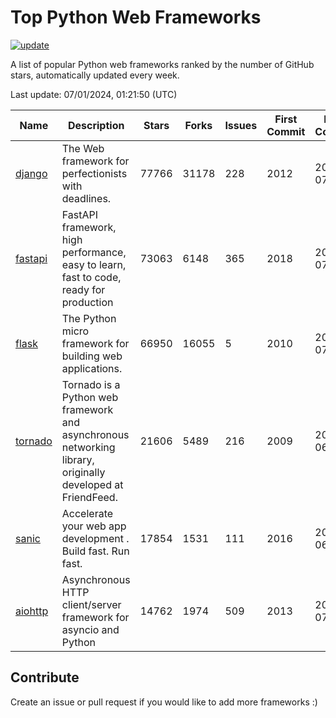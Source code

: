 # Top Python Web Frameworks

[![update](https://github.com/sunnysid3up/python-web-frameworks/actions/workflows/update.yml/badge.svg)](https://github.com/sunnysid3up/python-web-frameworks/actions/workflows/update.yml)

A list of popular Python web frameworks ranked by the number of GitHub stars, automatically updated every week.

Last update: 07/01/2024, 01:21:50 (UTC)

| Name          | Description          | Stars                     | Forks          | Issues               | First Commit        | Last Commit         |
|---------------|----------------------|---------------------------|----------------|----------------------|---------------------|---------------------|
| [django](https://github.com/django/django) | The Web framework for perfectionists with deadlines. | 77766 | 31178 | 228 | 2012 | 2024-07-01 |
| [fastapi](https://github.com/tiangolo/fastapi) | FastAPI framework, high performance, easy to learn, fast to code, ready for production | 73063 | 6148 | 365 | 2018 | 2024-07-01 |
| [flask](https://github.com/pallets/flask) | The Python micro framework for building web applications. | 66950 | 16055 | 5 | 2010 | 2024-07-01 |
| [tornado](https://github.com/tornadoweb/tornado) | Tornado is a Python web framework and asynchronous networking library, originally developed at FriendFeed. | 21606 | 5489 | 216 | 2009 | 2024-06-30 |
| [sanic](https://github.com/sanic-org/sanic) |  Accelerate your web app development . Build fast. Run fast. | 17854 | 1531 | 111 | 2016 | 2024-06-30 |
| [aiohttp](https://github.com/aio-libs/aiohttp) | Asynchronous HTTP client/server framework for asyncio and Python | 14762 | 1974 | 509 | 2013 | 2024-07-01 |

## Contribute 

Create an issue or pull request if you would like to add more frameworks :)